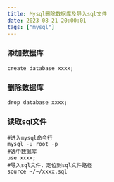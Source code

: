```yaml
---
title: Mysql删除数据库及导入sql文件
date: 2023-08-21 20:00:01
tags: ["mysql"]
---
```


### 添加数据库
```mysql
create database xxxx;
```

### 删除数据库
```mysql
drop database xxxx;
```

### 读取sql文件
```mysql
#进入mysql命令行
mysql -u root -p
#选中数据库
use xxxx;
#导入sql文件，定位到sql文件路径
source ~/~/xxxx.sql
```